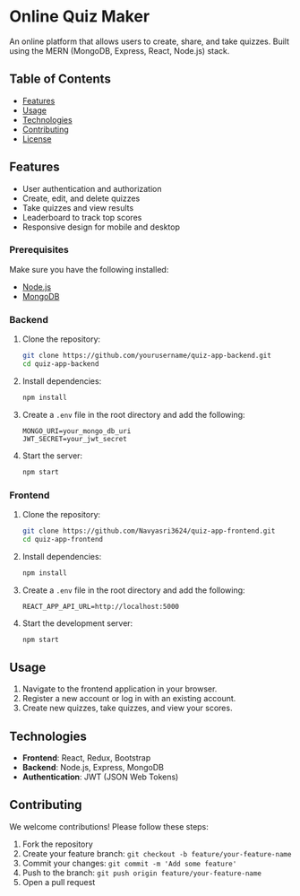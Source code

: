 # Online Quiz Maker

An online platform that allows users to create, share, and take quizzes. Built using the MERN (MongoDB, Express, React, Node.js) stack.

## Table of Contents

- [Features](#features)
- [Usage](#usage)
- [Technologies](#technologies)
- [Contributing](#contributing)
- [License](#license)

## Features

- User authentication and authorization
- Create, edit, and delete quizzes
- Take quizzes and view results
- Leaderboard to track top scores
- Responsive design for mobile and desktop

### Prerequisites

Make sure you have the following installed:

- [Node.js](https://nodejs.org/)
- [MongoDB](https://www.mongodb.com/)

### Backend

1. Clone the repository:
    ```bash
    git clone https://github.com/yourusername/quiz-app-backend.git
    cd quiz-app-backend
    ```

2. Install dependencies:
    ```bash
    npm install
    ```

3. Create a `.env` file in the root directory and add the following:
    ```
    MONGO_URI=your_mongo_db_uri
    JWT_SECRET=your_jwt_secret
    ```

4. Start the server:
    ```bash
    npm start
    ```

### Frontend

1. Clone the repository:
    ```bash
    git clone https://github.com/Navyasri3624/quiz-app-frontend.git
    cd quiz-app-frontend
    ```

2. Install dependencies:
    ```bash
    npm install
    ```

3. Create a `.env` file in the root directory and add the following:
    ```
    REACT_APP_API_URL=http://localhost:5000
    ```

4. Start the development server:
    ```bash
    npm start
    ```

## Usage

1. Navigate to the frontend application in your browser.
2. Register a new account or log in with an existing account.
3. Create new quizzes, take quizzes, and view your scores.

## Technologies

- **Frontend**: React, Redux, Bootstrap
- **Backend**: Node.js, Express, MongoDB
- **Authentication**: JWT (JSON Web Tokens)

## Contributing

We welcome contributions! Please follow these steps:

1. Fork the repository
2. Create your feature branch: `git checkout -b feature/your-feature-name`
3. Commit your changes: `git commit -m 'Add some feature'`
4. Push to the branch: `git push origin feature/your-feature-name`
5. Open a pull request

